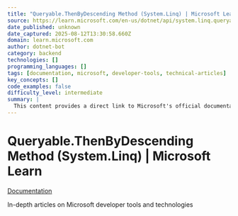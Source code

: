 ```yaml
---
title: "Queryable.ThenByDescending Method (System.Linq) | Microsoft Learn"
source: https://learn.microsoft.com/en-us/dotnet/api/system.linq.queryable.thenbydescending?view=net-9.0
date_published: unknown
date_captured: 2025-08-12T13:30:58.660Z
domain: learn.microsoft.com
author: dotnet-bot
category: backend
technologies: []
programming_languages: []
tags: [documentation, microsoft, developer-tools, technical-articles]
key_concepts: []
code_examples: false
difficulty_level: intermediate
summary: |
  This content provides a direct link to Microsoft's official documentation portal. It describes the portal as a comprehensive resource for in-depth articles. The focus of these articles is on various Microsoft developer tools and technologies. This serves as an introductory gateway for developers seeking detailed technical information and guides.
---
```

# Queryable.ThenByDescending Method (System.Linq) | Microsoft Learn

[Documentation](/en-us/docs/)

In-depth articles on Microsoft developer tools and technologies